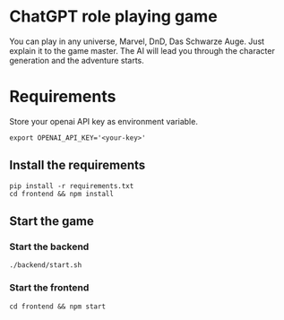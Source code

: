 # ChatGPT role playing game

You can play in any universe, Marvel, DnD, Das Schwarze Auge.
Just explain it to the game master. The AI will lead you through the 
character generation and the adventure starts.


# Requirements

Store your openai API key as environment variable.

    export OPENAI_API_KEY='<your-key>'

## Install the requirements

    pip install -r requirements.txt
    cd frontend && npm install
    
## Start the game

### Start the backend

    ./backend/start.sh
   
### Start the frontend

    cd frontend && npm start


